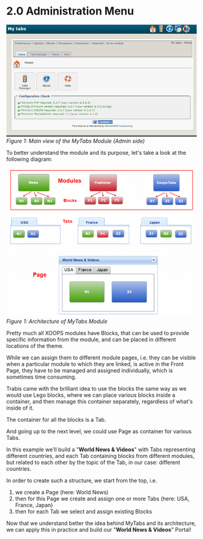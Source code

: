# 2.0 Administration Menu


![image001.png](../assets/image001.png)  
*Figure 1: Main view of the MyTabs Module (Admin side)*

To better understand the module and its purpose, let's take a look at the following diagram:


![concept.png](../assets/concept.png)  
*Figure 1: Architecture of MyTabs Module*

Pretty much all XOOPS modules have Blocks, that can be used to provide specific information from the module, and can be placed in different locations of the theme.

While we can assign them to different module pages, i.e. they can be visible when a particular module to which they are linked, is active in the Front Page, they have to be managed and assigned individually, which is sometimes time consuming. 

Trabis came with the brilliant idea to use the blocks the same way as we would use Lego blocks, where we can place various blocks inside a container, and then manage this container separately, regardless of what's inside of it.

The container for all the blocks is a Tab. 

And going up to the next level, we could use Page as container for various Tabs. 

In this example we'll build a "**World News & Videos**" with Tabs representing different countries, and each Tab containing blocks from different modules, but related to each other by the topic of the Tab, in our case: different countries.

In order to create such a structure, we start from the top, i.e. 

1. we create a Page (here: World News) 
2. then for this Page we create and assign one or more Tabs (here: USA, France, Japan)
3. then for each Tab we select and assign existing Blocks
 
Now that we understand better the idea behind MyTabs and its architecture, we can apply this in practice and build our "**World News & Videos**" Portal!  




